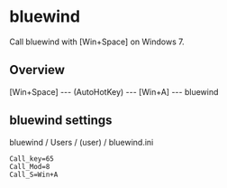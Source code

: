 # bluewind

Call bluewind with [Win+Space] on Windows 7.

## Overview

[Win+Space] --- (AutoHotKey) --- [Win+A] --- bluewind

## bluewind settings

bluewind / Users / (user) / bluewind.ini

```
Call_key=65
Call_Mod=8
Call_S=Win+A
```

